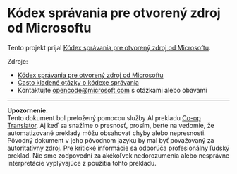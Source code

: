 <!--
CO_OP_TRANSLATOR_METADATA:
{
  "original_hash": "b0a9b4cccd918195f58224d5793da1a6",
  "translation_date": "2025-08-27T21:59:51+00:00",
  "source_file": "CODE_OF_CONDUCT.md",
  "language_code": "sk"
}
-->
# Kódex správania pre otvorený zdroj od Microsoftu

Tento projekt prijal [Kódex správania pre otvorený zdroj od Microsoftu](https://opensource.microsoft.com/codeofconduct/?WT.mc_id=academic-77807-sagibbon).

Zdroje:

- [Kódex správania pre otvorený zdroj od Microsoftu](https://opensource.microsoft.com/codeofconduct/?WT.mc_id=academic-77807-sagibbon)
- [Často kladené otázky o kódexe správania](https://opensource.microsoft.com/codeofconduct/faq/?WT.mc_id=academic-77807-sagibbon)
- Kontaktujte [opencode@microsoft.com](mailto:opencode@microsoft.com) s otázkami alebo obavami

---

**Upozornenie**:  
Tento dokument bol preložený pomocou služby AI prekladu [Co-op Translator](https://github.com/Azure/co-op-translator). Aj keď sa snažíme o presnosť, prosím, berte na vedomie, že automatizované preklady môžu obsahovať chyby alebo nepresnosti. Pôvodný dokument v jeho pôvodnom jazyku by mal byť považovaný za autoritatívny zdroj. Pre kritické informácie sa odporúča profesionálny ľudský preklad. Nie sme zodpovední za akékoľvek nedorozumenia alebo nesprávne interpretácie vyplývajúce z použitia tohto prekladu.